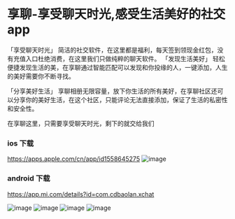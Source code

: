 # 享聊-享受聊天时光,感受生活美好的社交app

「享受聊天时光」
简洁的社交软件，在这里都是福利，每天签到领现金红包，没有充值入口杜绝消费，在这里我们只做纯粹的聊天软件。
「发现生活美好」
轻松便捷发现生活的美，在享聊通过智能匹配可以发现和你投缘的人，一键添加，人生的美好需要你不断寻找。

「分享美好生活」
享聊相册无限容量，放下你生活的所有美好，在享聊社区还可以分享你的美好生活，在这个社区，只能评论无法直接添加，保证了生活的私密性和安全性。

在享聊这里，只需要享受聊天时光，剩下的就交给我们

### ios 下载
 https://apps.apple.com/cn/app/id1558645275
 ![image](https://user-images.githubusercontent.com/6111056/129548185-4c2353ba-7f08-4550-99dc-672aca04d7aa.png)


### android 下载
https://app.mi.com/details?id=com.cdbaolan.xchat

![image](https://user-images.githubusercontent.com/6111056/129544602-d9f66510-025b-4956-8199-7fbf1974a506.png)
![image](https://user-images.githubusercontent.com/6111056/129544622-ea75b633-2111-4041-b472-d4ca0495cbd3.png)
![image](https://user-images.githubusercontent.com/6111056/129544633-447ad505-3d34-4148-8f17-cbda3c4a8df1.png)
![image](https://user-images.githubusercontent.com/6111056/129544645-895181fc-7116-4cd3-ae02-e5b132783f33.png)





